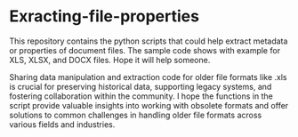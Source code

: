 # Exracting-file-properties
This repository contains the python scripts that could help extract metadata or properties of document files. 
The sample code shows with example for XLS, XLSX, and DOCX files. Hope it will help someone.

Sharing data manipulation and extraction code for older file formats like .xls is crucial for preserving historical data, 
supporting legacy systems, and fostering collaboration within the community. I hope the functions in the script provide 
valuable insights into working with obsolete formats and offer solutions to common challenges in handling older file formats 
across various fields and industries.
